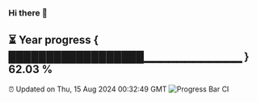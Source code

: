 ### Hi there 👋
⏳ Year progress { ██████████████████▁▁▁▁▁▁▁▁▁▁▁▁ } 62.03 %
---
⏰ Updated on Thu, 15 Aug 2024 00:32:49 GMT
![Progress Bar CI](https://github.com/Moyi321/Moyi321/workflows/Progress%20Bar%20CI/badge.svg)
